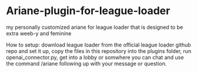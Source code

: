 # Ariane-plugin-for-league-loader
my personally customized ariane for league loader that is designed to be extra weeb-y and feminine 

How to setup:
download league loader from the official league loader github repo and set it up,
copy the files in this repository into the plugins folder,
run openai_connector.py,
get into a lobby or somwhere you can chat and use the command /ariane following up with your message or question.
